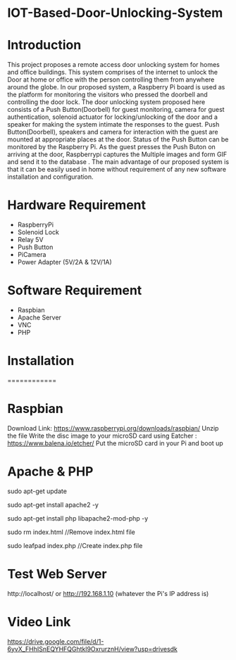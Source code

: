 # IOT-Based-Door-Unlocking-System
Introduction
============
This project proposes a remote access door unlocking system for homes and office buildings. This system comprises of the internet to unlock the Door at home or office with the person controlling them from anywhere around the globe. In our proposed system, a Raspberry Pi board is used as the platform for monitoring the visitors who pressed the doorbell and controlling the door lock. The door unlocking system proposed here consists of a Push Button(Doorbell)  for guest monitoring, camera for guest authentication, solenoid actuator for locking/unlocking of the door and a speaker for making the system intimate the responses to the guest. Push Button(Doorbell), speakers and camera for interaction with the guest are mounted at appropriate places at the door. Status of the Push Button can be monitored by the Raspberry Pi. As the guest presses the Push Buton on arriving at the door, Raspberrypi captures the Multiple images and form GIF and send it to the database . The main advantage of our proposed system is that it can be easily used in home without requirement of any new software installation and configuration.

Hardware Requirement
===================
* RaspberryPi
* Solenoid Lock
* Relay 5V
* Push Button
* PiCamera
* Power Adapter (5V/2A & 12V/1A)

Software Requirement
===================
* Raspbian
* Apache Server
* VNC
* PHP

# Installation
============

Raspbian
========
Download Link: https://www.raspberrypi.org/downloads/raspbian/
Unzip the file
Write the disc image to your microSD card using Eatcher : https://www.balena.io/etcher/
Put the microSD card in your Pi and boot up


Apache & PHP
===========
sudo apt-get update

sudo apt-get install apache2 -y

sudo apt-get install php libapache2-mod-php -y

sudo rm index.html //Remove index.html file

sudo leafpad index.php  //Create index.php file

Test Web Server
==============
http://localhost/ or http://192.168.1.10 (whatever the Pi's IP address is)

Video Link
==============
https://drive.google.com/file/d/1-6yvX_FHhISnEQYHFQGhtkl9OxrurznH/view?usp=drivesdk
